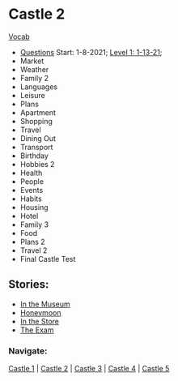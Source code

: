 # Castle 2

[Vocab](https://github.com/EO4wellness/T-I-L/blob/main/polyglot/aleman/Castle-2/Vocab.md)

* [Questions](https://github.com/EO4wellness/T-I-L/blob/main/polyglot/aleman/Castle-2/Questions.md) Start: 1-8-2021; [Level 1: 1-13-21](https://github.com/EO4wellness/T-I-L/blob/main/polyglot/aleman/Castle-2/Images/2021-01-13_earned-level1-101crowns.png);<br>
* Market<br>
* Weather<br>
* Family 2<br>
* Languages<br>
* Leisure<br>
* Plans<br> 
* Apartment<br>
* Shopping<br>
* Travel<br>
* Dining Out<br>
* Transport<br>
* Birthday<br>
* Hobbies 2<br>
* Health<br>
* People<br>
* Events<br>
* Habits<br>
* Housing<br>
* Hotel<br>
* Family 3<br>
* Food<br>
* Plans 2<br>
* Travel 2<br>
* Final Castle Test<br>

## Stories:
* [In the Museum](https://github.com/EO4wellness/T-I-L/blob/main/polyglot/aleman/Castle-2/Story_In-the-Museum.md)
* [Honeymoon](https://github.com/EO4wellness/T-I-L/blob/main/polyglot/aleman/Castle-2/Story_Honeymoon.md)
* [In the Store](https://github.com/EO4wellness/T-I-L/blob/main/polyglot/aleman/Castle-2/Story_In-The-Store.md)
* [The Exam](https://github.com/EO4wellness/T-I-L/blob/main/polyglot/aleman/Castle-2/Story_The-Exam.md)

### Navigate: <br>
[Castle 1](https://github.com/EO4wellness/T-I-L/blob/main/polyglot/aleman/Castle-1/README.md)  | [Castle 2](https://github.com/EO4wellness/T-I-L/blob/main/polyglot/aleman/Castle-2/README.md)  | [Castle 3](https://github.com/EO4wellness/T-I-L/blob/main/polyglot/aleman/Castle-3/README.md)   | [Castle 4](https://github.com/EO4wellness/T-I-L/blob/main/polyglot/aleman/Castle-4/README.md)  | [Castle 5](https://github.com/EO4wellness/T-I-L/blob/main/polyglot/aleman/Castle-5/README.md) 


